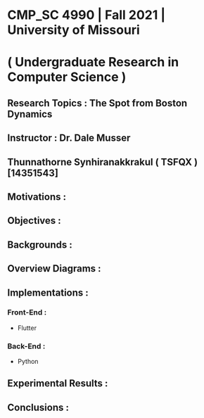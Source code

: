 # CMP_SC 4990 | Fall 2021 | University of Missouri
# ( Undergraduate Research in Computer Science ) 
## Research Topics : The Spot from Boston Dynamics 
## Instructor : Dr. Dale Musser
## Thunnathorne Synhiranakkrakul ( TSFQX ) [14351543]


## Motivations :

## Objectives :

## Backgrounds :

## Overview Diagrams :

## Implementations :
### Front-End :
- Flutter 
### Back-End :
- Python

## Experimental Results :

## Conclusions :
